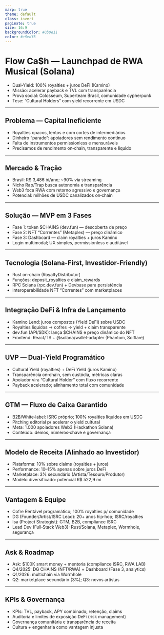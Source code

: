 ```yaml
---
marp: true
theme: default
class: invert
paginate: true
size: 16:9
backgroundColor: #0b0e11
color: #e6edf3
---
```


# Flow Ca$h — Launchpad de RWA Musical (Solana)
- Dual‑Yield: 100% royalties + juros DeFi (Kamino)
- Missão: acelerar payback e TVL com transparência
- Prova social: Colosseum, Superteam Brasil, comunidade cypherpunk
- Tese: “Cultural Holders” com yield recorrente em USDC

---

## Problema — Capital Ineficiente
- Royalties opacos, lentos e com cortes de intermediários
- Dinheiro “parado”: apoiadores sem rendimento contínuo
- Falta de instrumentos permissionless e mensuráveis
- Precisamos de rendimento on‑chain, transparente e líquido

---

## Mercado & Tração
- Brasil: R$ 3,486 bi/ano; ~90% via streaming
- Nicho Rap/Trap busca autonomia e transparência
- Web3 foca RWA com retorno agressivo e governança
- Potencial: milhões de USDC canalizados on‑chain

---

## Solução — MVP em 3 Fases
- Fase 1: token $CHAINS (dev.fun) — descoberta de preço
- Fase 2: NFT “Correntes” (Metaplex) — preço dinâmico
- Fase 3: Dashboard — claim royalties + juros Kamino
- Login multimodal; UX simples, permissionless e auditável

---

## Tecnologia (Solana‑First, Investidor‑Friendly)
- Rust on‑chain (RoyaltyDistributor)
- Funções: deposit_royalties e claim_rewards
- RPC Solana (rpc.dev.fun) + Devbase para persistência
- Interoperabilidade NFT “Correntes” com marketplaces

---

## Integração DeFi & Infra de Lançamento
- Kamino Lend: juros compostos (Yield DeFi) sobre USDC
- Royalties líquidos → cofres → yield + claim transparente
- dev.fun (API/SDK): lança $CHAINS e preço dinâmico do NFT
- Frontend: React/TS + @solana/wallet‑adapter (Phantom, Solflare)

---

## UVP — Dual‑Yield Programático
- Cultural Yield (royalties) + DeFi Yield (juros Kamino)
- Transparência on‑chain, sem custódia, métricas claras
- Apoiador vira “Cultural Holder” com fluxo recorrente
- Payback acelerado; alinhamento total com comunidade

---

## GTM — Fluxo de Caixa Garantido
- B2B/White‑label: ISRC próprio; 100% royalties líquidos em USDC
- Pitching editorial p/ acelerar o yield cultural
- Meta: 1.000 apoiadores Web3 (Hackathon Solana)
- Conteúdo: demos, números‑chave e governança

---

## Modelo de Receita (Alinhado ao Investidor)
- Plataforma: 10% sobre claims (royalties + juros)
- Performance: 10–15% apenas sobre juros DeFi
- Marketplace: 3% secundário (Artista/Tesouro/Produtor)
- Modelo diversificado: potencial R$ 522,9 mi

---

## Vantagem & Equipe
- Cofre Rentável programático; 100% royalties p/ comunidade
- DG (Founder/Artist/ISRC Lead): 20+ anos hip‑hop; ISRC/royalties
- Isa (Project Strategist): GTM, B2B, compliance ISRC
- Lead Dev (Full‑Stack Web3): Rust/Solana, Metaplex, Wormhole, segurança

---

## Ask & Roadmap
- Ask: $100K smart money + mentoria (compliance ISRC, RWA LAB)
- Q4/2025: DG CHAINS (NFT/RWA) + Dashboard (Fase 3, analytics)
- Q1/2026: multichain via Wormhole
- Q2: marketplace secundário (3%); Q3: novos artistas

---

## KPIs & Governança
- KPIs: TVL, payback, APY combinado, retenção, claims
- Auditoria e limites de exposição DeFi (risk management)
- Governança comunitária e transparência de receita
- Cultura + engenharia como vantagem injusta